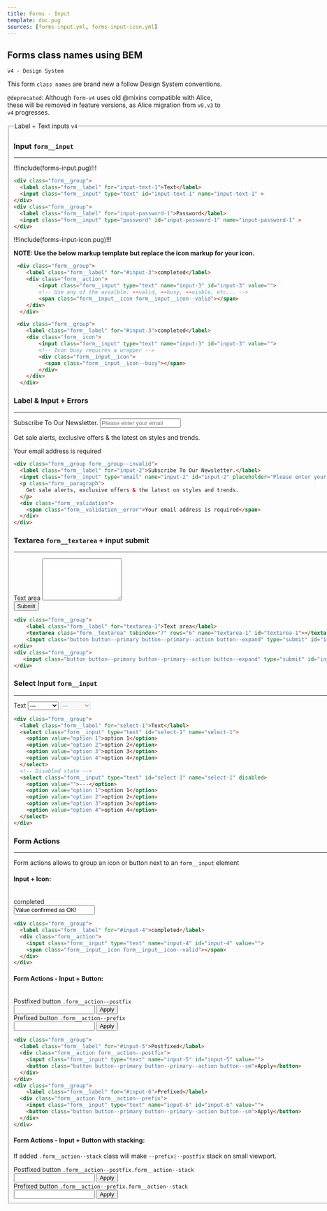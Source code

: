 ```yaml
---
title: Forms - Input
template: doc.pug
sources: [forms-input.yml, forms-input-icon.yml]
---
```


## Forms class names using BEM

`v4 - Design System`

This form `class names` are brand new a follow Design System conventions.

`@deprecated`:  Although `form-v4` uses old @mixins compatible with Alice,
these will be removed in feature versions, as Alice migration from `v0,v3` to
`v4` progresses.

<fieldset class="form__fieldset">
  <legend class="inline-title">Label + Text inputs <code>v4</code></legend>

### Input `form__input`
---

!!!include(forms-input.pug)!!!

```html
<div class="form__group">
  <label class="form__label" for="input-text-1">Text</label>
  <input class="form__input" type="text" id="input-text-1" name="input-text-1" >
</div>
<div class="form__group">
  <label class="form__label" for="input-password-1">Password</label>
  <input class="form__input" type="password" id="input-password-1" name="input-password-1" >
</div>
```

!!!include(forms-input-icon.pug)!!!

**NOTE: Use the below markup template but replace the icon markup for your icon.**

```html
 <div class="form__group">
    <label class="form__label" for="#input-3">completed</label>
    <div class="form__action">
        <input class="form__input" type="text" name="input-3" id="input-3" value="">
        <!-- Use any of the avialble: --valid, --busy, --visble, etc... -->
        <span class="form__input__icon form__input__icon--valid"></span>
    </div>
  </div>

 <div class="form__group">
    <label class="form__label" for="#input-3">completed</label>
    <div class="form__icon">
        <input class="form__input" type="text" name="input-3" id="input-3" value="">
        <!-- Icon busy requires a wrapper -->
        <div class="form__input__icon">
          <span class="form__input__icon--busy"></span>
        </div>
    </div>
  </div>
```

  ### Label & Input + Errors
  ---

  <div class="form__group form__group--invalid">
    <label class="form__label" for="input-2">Subscribe To Our Newsletter.</label>
    <input class="form__input" type="email" name="input-2" id="input-2" placeholder="Please enter your email">
    <p class="form__paragraph">
      Get sale alerts, exclusive offers & the latest on styles and trends.
    </p>
    <div class="form__validation">
      <span class="form__validation__error">Your email address is required</span>
    </div>
  </div>

  ```html
  <div class="form__group form__group--invalid">
    <label class="form__label" for="input-2">Subscribe To Our Newsletter.</label>
    <input class="form__input" type="email" name="input-2" id="input-2" placeholder="Please enter your email">
    <p class="form__paragraph">
      Get sale alerts, exclusive offers & the latest on styles and trends.
    </p>
    <div class="form__validation">
      <span class="form__validation__error">Your email address is required</span>
    </div>
  </div>
  ```

### Textarea `form__textarea` + input submit
---

<div class="form__group">
    <label class="form__label" for="textarea-1">Text area</label>
    <textarea class="form__textarea" tabindex="7" rows="6" name="textarea-1" id="textarea-1"></textarea>
</div>
<div class="form__group">
    <input class="button button--primary button--primary--action button--expand" type="submit" id="input-submit-1" name="input-submit-1" >
</div>

```html
<div class="form__group">
    <label class="form__label" for="textarea-1">Text area</label>
    <textarea class="form__textarea" tabindex="7" rows="6" name="textarea-1" id="textarea-1"></textarea>
    <input class="button button--primary button--primary--action button--expand" type="submit" id="input-submit-1" name="input-submit-1" >
</div>
<div class="form__group">
   <input class="button button--primary button--primary--action button--expand" type="submit" id="input-submit-1" name="input-submit-1" >
</div>
```

### Select Input `form__input`
---

<div class="form__group">
  <label class="form__label" for="select-1">Text</label>
  <select class="form__input" type="text" id="select-1" name="select-1">
    <option value="">---</option>
    <option value="option 1">option 1</option>
    <option value="option 2">option 2</option>
    <option value="option 3">option 3</option>
    <option value="option 4">option 4</option>
  </select>
  <select disabled class="form__input" type="text" id="select-1" name="select-1">
    <option value="">---</option>
    <option value="option 1">option 1</option>
    <option value="option 2">option 2</option>
    <option value="option 3">option 3</option>
    <option value="option 4">option 4</option>
  </select>
</div>

```html
<div class="form__group">
  <label class="form__label" for="select-1">Text</label>
  <select class="form__input" type="text" id="select-1" name="select-1">
    <option value="option 1">option 1</option>
    <option value="option 2">option 2</option>
    <option value="option 3">option 3</option>
    <option value="option 4">option 4</option>
  </select>
  <!-- Disabled state -->
  <select class="form__input" type="text" id="select-1" name="select-1" disabled>
    <option value="">---</option>
    <option value="option 1">option 1</option>
    <option value="option 2">option 2</option>
    <option value="option 3">option 3</option>
    <option value="option 4">option 4</option>
  </select>
</div>
```

### Form Actions
---

Form actions allows to group an icon or button next to an `form__input` element

#### **Input + Icon:**
<br>
<div class="form__group">
  <label class="form__label" for="#input-4">completed</label>
  <div class="form__action">
    <input class="form__input" type="text" name="input-4" id="input-4" value="Value confirmed as OK!">
    <span class="form__input__icon form__input__icon--valid"></span>
  </div>
</div>

```html
<div class="form__group">
  <label class="form__label" for="#input-4">completed</label>
  <div class="form__action">
    <input class="form__input" type="text" name="input-4" id="input-4" value="">
    <span class="form__input__icon form__input__icon--valid"></span>
  </div>
</div>
```

#### **Form Actions - Input + Button:**

<br>
<div class="form__group">
  <label class="form__label" for="#input-5">
    Postfixed button <code>.form__action--postfix</code>
  </label>
  <div class="form__action form__action--postfix">
    <input class="form__input" type="text" name="input-5" id="input-5" value="">
    <button class="button button--primary button--primary--action button--sm">Apply</button>
  </div>
</div>
<div class="form__group">
  <label class="form__label" for="#input-6">
    Prefixed button <code>.form__action--prefix</code>
  </label>
  <div class="form__action form__action--prefix">
    <input class="form__input" type="text" name="input-6" id="input-6" value="">
    <button class="button button--primary button--primary--action button--sm">Apply</button>
  </div>
</div>

```html
<div class="form__group">
  <label class="form__label" for="#input-5">Postfixed</label>
  <div class="form__action form__action--postfix">
    <input class="form__input" type="text" name="input-5" id="input-5" value="">
    <button class="button button--primary button--primary--action button--sm">Apply</button>
  </div>
</div>
<div class="form__group">
    <label class="form__label" for="#input-6">Prefixed</label>
  <div class="form__action form__action--prefix">
    <input class="form__input" type="text" name="input-6" id="input-6" value="">
    <button class="button button--primary button--primary--action button--sm">Apply</button>
  </div>
</div>
```

#### **Form Actions - Input + Button with stacking:**

If added `.form__action--stack` class will make `--prefix|--postfix` stack on small viewport.

<div class="form__group">
  <label class="form__label" for="#input-7">
    Postfixed button <code>.form__action--postfix.form__action--stack</code>
  </label>
  <div class="form__action form__action--postfix form__action--stack">
    <input class="form__input" type="text" name="input-7" id="input-7" value="">
    <button class="button button--primary button--primary--action button--sm">Apply</button>
  </div>
</div>

<div class="form__group">
  <label class="form__label" for="#input-8">
    Prefixed button <code>.form__action--prefix.form__action--stack</code>
  </label>
  <div class="form__action form__action--prefix form__action--stack">
    <input class="form__input" type="text" name="input-8" id="input-8" value="">
    <button class="button button--primary button--primary--action button--sm">Apply</button>
  </div>
</div>

</fieldset>
